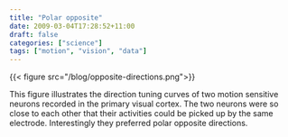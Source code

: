 ```yaml
---
title: "Polar opposite"
date: 2009-03-04T17:28:52+11:00
draft: false
categories: ["science"]
tags: ["motion", "vision", "data"]
---
```


{{< figure src="/blog/opposite-directions.png">}}

This figure illustrates the direction tuning curves of two motion sensitive neurons recorded in the primary visual cortex. The two neurons were so close to each other that their activities could be picked up by the same electrode. Interestingly they preferred polar opposite directions.
